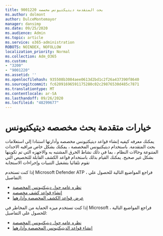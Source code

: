 ```yaml
---
title: 9001220 بحث المتقدمة ديتيكتيونس مخصصه
ms.author: dolmont
author: DulceMontemayor
manager: dansimp
ms.date: 09/25/2020
ms.audience: Admin
ms.topic: article
ms.service: o365-administration
ROBOTS: NOINDEX, NOFOLLOW
localization_priority: Normal
ms.collection: Adm_O365
ms.custom:
- "3200"
- "9001220"
ms.assetid: ''
ms.openlocfilehash: 935508b3084aee0613d2bd1c2f26a437390f8640
ms.sourcegitcommit: fc62091696591175280c02c29876530d485c7871
ms.translationtype: MT
ms.contentlocale: ar-SA
ms.lasthandoff: 09/26/2020
ms.locfileid: "48299677"
---
```

# <a name="advanced-hunting-custom-detections"></a>خيارات متقدمة بحث مخصصه ديتيكتيونس

يمكنك معرفه كيفيه إنشاء قواعد ديتيكتيونس مخصصه وأدارتها استنادا إلى استعلامات بحث المتقدمة. باستخدام ديتيكتيونس المخصصة ، يمكنك بشكل خاص مراقبه الاحداث المتنوعة وحالات النظام ، بما في ذلك نشاط الخرق المشتبه به والاجهزه التي تم تكوينها بشكل غير صحيح. يمكنك القيام بذلك باستخدام قواعد الكشف القابلة للتخصيص التي تقوم تلقائيا بتشغيل التنبيات وإجراءات الاستجابة
  
إذا كنت تستخدم Microsoft Defender ATP ، فراجع المواضيع التالية للحصول علي التفاصيل: 
- [نظره عامه حول ديتيكتيونس المخصصة](https://docs.microsoft.com/windows/security/threat-protection/microsoft-defender-atp/overview-custom-detections)
- [إنشاء قواعد كشف مخصصه](https://docs.microsoft.com/windows/security/threat-protection/microsoft-defender-atp/custom-detection-rules)
- [عرض قواعد الكشف المخصصة وأدارهها](https://docs.microsoft.com/windows/security/threat-protection/microsoft-defender-atp/custom-detections-manage)

إذا كنت تستخدم ميزه الحماية من المخاطر في Microsoft ، فراجع المواضيع التالية للحصول علي التفاصيل: 
- [نظره عامه حول ديتيكتيونس المخصصة](https://docs.microsoft.com/microsoft-365/security/mtp/custom-detections-overview)
- [إنشاء قواعد الديتيكتيونس المخصصة وأدارهها](https://docs.microsoft.com/microsoft-365/security/mtp/custom-detection-rules)
